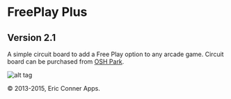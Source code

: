 FreePlay Plus
=============

Version 2.1
-----------

A simple circuit board to add a Free Play option to any arcade game. Circuit board can be purchased from [OSH Park](https://oshpark.com/profiles/eaconner).

![alt tag](http://ericconnerapps.com/Apps/FreePlay_Plus.png)

&copy; 2013-2015, Eric Conner Apps.